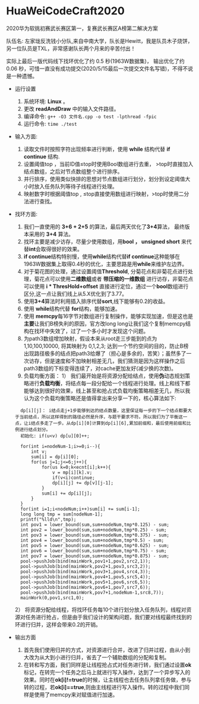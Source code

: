 # HuaWeiCodeCraft2020
2020华为软挑初赛武长赛区第一，复赛武长赛区A榜第二解决方案 

队伍名: 左家垅反洗钱小分队,来自中南大学，队长是Hewitt，我是队员木子烧饼，另一位队员是TXL，非常感谢队长两个月来的辛苦付出！

实际上最后一版代码线下找环优化了约 0.5 秒(1963W数据集)， 输出优化了约 0.06 秒，可惜一直没有成功提交(2020/5/15最后一次提交文件名写错)，不得不说是一种遗憾。

* 运行设置
  1. 系统环境: **Linux** 。
  2. 更改 **readAndDraw** 中的输入文件路径。
  3. 编译命令: ``` g++ -O3 文件名.cpp -o test -lpthread -fpic ```
  4. 运行命令: ``` time ./test ```
  
* 输入方面:
  1. 读取文件时按照字符出现频率进行判断，使用 **while** 结构代替 **if continue** 结构.
  2. 设置阈值top ，当前ID值≤top时使用Bool数组进行去重， >top时直接加入结点数组，之后对节点数组整个进行排序。
  3. 并行排序，使用类似快排的思想对节点数组进行划分，划分到设定阈值大小时放入任务队列等待子线程进行处理。
  4. 映射数字时根据阈值top , ≤top直接使用数组进行映射，>top时使用二分法进行查找。


* 找环方面:
  1. 我们一直使用的 **3+6 + 2+5** 的算法，最后两天优化了**3+4**算法， 最终版本采用的 **3+4** 算法。
  2. 找环主要是减少访存，尽量少使用数组，用**bool ， unsigned short** 来代替**int**会取得很好的效果。
  3. **if continue**结构特别慢，使用**while**结构代替**if continue**这种能够在1963W数据集上取得0.4秒的优化，主要思路是用**while**来维护左边界。
  4. 对于菊花图的处理，通过设置阈值**Threshold**, 分菊花点和非菊花点进行处理，菊花点可以使用**二维数组**或者 **带压缩的一维数组** 进行访存，非菊花点可以使用 **i * ThresHold+offset** 直接进行定位，通过一个**bool**数组进行区分,这一点让我们线上从5.X优化到了3.77。
  5. 使用**3+4**算法时利用插入排序代替**sort**,线下能够有0.2的收益。
  6. 使用 **while**结构代替 **for**结构，能够加速。
  7. 使用 **memcpy**每16字节对数组进行复制操作，能够实现加速，但是这也是**主要**让我们B榜失利的原因，官方改long long让我们这个复制memcpy结构在找环中失效了，过了一个多小时才发现这个问题。
  8. 为path3数组增加映射，假设本来从root走三步能到的点为 1,10,100,10000, 将其映射为 0,1,2,3; 达到一个节约空间的目的，防止B榜出现路径极多的结点把path3给爆了（担心是多余的，苦笑）；虽然多了一次访存，但是速度和不加映射相差无几，我们猜测是因为这样操作之后path3数组的下标变得连续了，对cache更加友好(减少换的次数)。
  9. 负载均衡方面：
    1） 我们最开始是将资源分配给结点，使用**伪**动态规划策略进行**负载均衡**，将结点每一段分配给一个线程进行处理。线上和线下都能够达到很好的效果，线上甚至和抢占式负载均衡策略相差无几，所以我认为这个负载均衡策略还是值得拿出来分享一下的，核心算法如下:
    ```
      dp[i][j]： i结点走j+1步能够到达的结点数量，这里保证每一步的下一个结点都要大于当前结点，所以这样得到的路径必然是升序，与题干要求不符。所以我们为了平衡这一点，让i结点多走了一步。从dp[i][0]计算到dp[i][6],累加前缀和，最后使用前缀和比例进行结点划分。
      初始化: if(u<v) dp[u][0]++;

      for(int i=nodeNum-1;i>=0;i--){
          int v;
          sum[i] = dp[i][0];
          for(us j=1;j<=6;j++){
              for(us k=0;k<ecnt[i];k++){
                  v = mp[i][k].v;
                  if(v<i)continue;
                  dp[i][j] += dp[v][j-1];
              }
              sum[i] += dp[i][j];
          }
      }
      for(int i=1;i<nodeNum;i++)sum[i] += sum[i-1];
      long long tmp = sum[nodeNum-1];
      printf("%lld\n",tmp);
      int pov1 = lower_bound(sum,sum+nodeNum,tmp*0.125) - sum;
      int pov2 = lower_bound(sum,sum+nodeNum,tmp*0.25) - sum;
      int pov3 = lower_bound(sum,sum+nodeNum,tmp*0.375) - sum;
      int pov4 = lower_bound(sum,sum+nodeNum,tmp*0.5) - sum;
      int pov5 = lower_bound(sum,sum+nodeNum,tmp*0.625) - sum;
      int pov6 = lower_bound(sum,sum+nodeNum,tmp*0.75) - sum;
      int pov7 = lower_bound(sum,sum+nodeNum,tmp*0.875) - sum;
      pool->pushJob(bind(mainWork,pov1+1,pov2,src2,1));
      pool->pushJob(bind(mainWork,pov2+1,pov3,src3,2));
      pool->pushJob(bind(mainWork,pov3+1,pov4,src4,3));
      pool->pushJob(bind(mainWork,pov4+1,pov5,src5,4));
      pool->pushJob(bind(mainWork,pov5+1,pov6,src6,5));
      pool->pushJob(bind(mainWork,pov6+1,pov7,src7,6));
      pool->pushJob(bind(mainWork,pov7+1,nodeNum-1,src8,7));
      mainWork(0,pov1,src1,0);
    ```
    2） 将资源分配给线程，将找环任务每10个进行划分放入任务队列，线程对资源对任务进行抢占，但是由于我们设计的架构问题，我们要对线程最终找到的环进行归并，这样会带来0.2的开销。

* 输出方面
  1. 首先我们使用归并的方式，对资源进行合并，改进了归并过程，由从小到大改为从大到小进行归并，省去了一个辅助数组的分配和复制。
  2. 在转和写方面，我们同样是让线程抢占式对任务进行转，我们通过设置**ok**标记，在转完一个任务之后马上就进行写入操作，达到了一个异步写入的效果。同时在**ok[i]!=true**的时候，让主线程也去任务队列拿任务做，参与转的过程，若**ok[i]==true**,则由主线程进行写入操作。转的过程中我们同样是使用了memcpy来对赋值进行加速。


